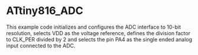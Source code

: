 # ATtiny816_ADC

This example code initializes and configures the 
ADC interface to 10-bit resolution, 
selects VDD as the voltage reference, 
defines the division factor to CLK_PER divided by 2
and selects the pin PA4 as the single ended 
analog input connected to the ADC.
